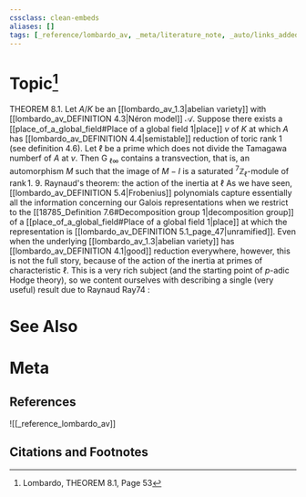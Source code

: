 ```yaml
---
cssclass: clean-embeds
aliases: []
tags: [_reference/lombardo_av, _meta/literature_note, _auto/links_added, _meta/TODO/change_title, _meta/concept]
---
```

# Topic[^1]
THEOREM 8.1. Let $A / K$ be an [[lombardo_av_1.3|abelian variety]] with [[lombardo_av_DEFINITION 4.3|Néron model]] $\mathcal{A}$. Suppose there exists a [[place_of_a_global_field#Place of a global field 1|place]] $v$ of $K$ at which $A$ has [[lombardo_av_DEFINITION 4.4|semistable]] reduction of toric rank 1 (see definition 4.6). Let $\ell$ be a prime which does not divide the Tamagawa numberf of $A$ at $v$. Then G $_{\ell \infty}$ contains a transvection, that is, an automorphism $M$ such that the image of $M-I$ is a saturated $^{7} \mathbb{Z}_{\ell}$-module of $\operatorname{rank} 1$.
9. Raynaud's theorem: the action of the inertia at $\ell$
As we have seen, [[lombardo_av_DEFINITION 5.4|Frobenius]] polynomials capture essentially all the information concerning our Galois representations when we restrict to the [[18785_Definition 7.6#Decomposition group 1|decomposition group]] of a [[place_of_a_global_field#Place of a global field 1|place]] at which the representation is [[lombardo_av_DEFINITION 5.1_page_47|unramified]]. Even when the underlying [[lombardo_av_1.3|abelian variety]] has [[lombardo_av_DEFINITION 4.1|good]] reduction everywhere, however, this is not the full story, because of the action of the inertia at primes of characteristic $\ell$. This is a very rich subject (and the starting point of $p$-adic Hodge theory), so we content ourselves with describing a single (very useful) result due to Raynaud Ray74 :


# See Also

# Meta
## References
![[_reference_lombardo_av]]

## Citations and Footnotes
[^1]: Lombardo, THEOREM 8.1, Page 53
